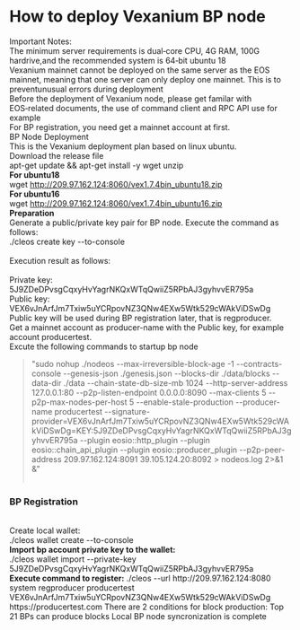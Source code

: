 # How to deploy Vexanium BP node<br>
Important Notes:<br>
The minimum server requirements is dual‑core CPU, 4G RAM, 100G hardrive,and the recommended system is 64‑bit ubuntu 18<br>
Vexanium  mainnet cannot be deployed on the same server as the EOS mainnet, meaning that one server can only deploy one mainnet. This is to preventunusual errors during deployment<br>
Before the deployment of Vexanium  node, please get familar with EOS‑related documents, the use of command client and RPC API use for example<br>
For BP registration, you need get a mainnet account at first.<br>
BP Node Deployment<br>
This is the Vexanium  deployment plan based on linux ubuntu. <br>
Download the release file<br>
apt-get update && apt-get install -y wget unzip<br>
<b>For ubuntu18</b><br>
wget http://209.97.162.124:8060/vex1.7.4bin_ubuntu18.zip <br>
<b>For ubuntu16</b><br>
 wget http://209.97.162.124:8060/vex1.7.4bin_ubuntu16.zip <br>
<b>Preparation</b><br>
Generate a public/private key pair for BP node. Execute the command as follows:<br>
./cleos create key --to-console<br><br>
Execution result as follows:<br><br>
Private key: 5J9ZDeDPvsgCqxyHvYagrNKQxWTqQwiiZ5RPbAJ3gyhvvER795a<br>
Public key: VEX6vJnArfJm7Txiw5uYCRpovNZ3QNw4EXw5Wtk529cWAkViDSwDg<br>
Public key will be used during BP registration later, that is regproducer.<br>
Get a mainnet account as producer-name with the  Public key, for example account  producertest.<br>
Excute the following commands to startup bp node
>"sudo nohup ./nodeos --max-irreversible-block-age -1 --contracts-console --genesis-json ./genesis.json  --blocks-dir ./data/blocks   --data-dir ./data --chain-state-db-size-mb 1024 --http-server-address 127.0.0.1:80 --p2p-listen-endpoint 0.0.0.0:8090 --max-clients 5 --p2p-max-nodes-per-host 5 --enable-stale-production --producer-name producertest --signature-provider=VEX6vJnArfJm7Txiw5uYCRpovNZ3QNw4EXw5Wtk529cWAkViDSwDg=KEY:5J9ZDeDPvsgCqxyHvYagrNKQxWTqQwiiZ5RPbAJ3gyhvvER795a --plugin eosio::http_plugin --plugin eosio::chain_api_plugin --plugin eosio::producer_plugin --p2p-peer-address 209.97.162.124:8091  39.105.124.20:8092 > nodeos.log 2>&1 &"
<br><br>
<h3>BP Registration</h3><br>
Create local wallet: <br>
./cleos  wallet create --to-console<br>
<b>Import bp account private key to the wallet:</b><br>
./cleos wallet import --private-key 5J9ZDeDPvsgCqxyHvYagrNKQxWTqQwiiZ5RPbAJ3gyhvvER795a <br>
<b>Execute command to register:</b>
./cleos --url http://209.97.162.124:8080 system regproducer producertest VEX6vJnArfJm7Txiw5uYCRpovNZ3QNw4EXw5Wtk529cWAkViDSwDg https://producertest.com
There are 2 conditions for block production:
Top 21 BPs can produce blocks
Local BP node syncronization is complete
